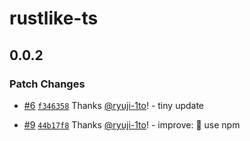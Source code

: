 # rustlike-ts

## 0.0.2

### Patch Changes

- [#6](https://github.com/ryuji-1to/rustlike-ts/pull/6) [`f346358`](https://github.com/ryuji-1to/rustlike-ts/commit/f346358a334b862864fcbf34f6a17bde39ab864f) Thanks [@ryuji-1to](https://github.com/ryuji-1to)! - tiny update

- [#9](https://github.com/ryuji-1to/rustlike-ts/pull/9) [`44b17f8`](https://github.com/ryuji-1to/rustlike-ts/commit/44b17f80c768efdbe63c504833c974e66ec4bf09) Thanks [@ryuji-1to](https://github.com/ryuji-1to)! - improve: 🎨 use npm
